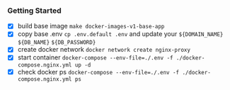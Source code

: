 ### Getting Started
- [x] build base image `make docker-images-v1-base-app`
- [x] copy base .env `cp .env.default .env` and update your `${DOMAIN_NAME}` `${DB_NAME}` `${DB_PASSWORD}`
- [x] create docker network `docker network create nginx-proxy`
- [x] start container `docker-compose --env-file=./.env -f ./docker-compose.nginx.yml up -d`
- [x] check docker ps `docker-compose --env-file=./.env -f ./docker-compose.nginx.yml ps`
